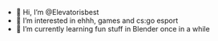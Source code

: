 - 👋 Hi, I’m @Elevatorisbest
- 👀 I’m interested in ehhh, games and cs:go esport
- 🌱 I’m currently learning fun stuff in Blender once in a while
